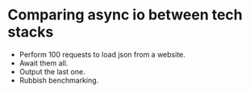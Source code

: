 # Comparing async io between tech stacks

* Perform 100 requests to load json from a website.
* Await them all.
* Output the last one.
* Rubbish benchmarking.
